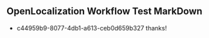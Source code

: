 ## OpenLocalization Workflow Test MarkDown
* c44959b9-8077-4db1-a613-ceb0d659b327 
thanks!<!--HONumber=Mar16_HO3-->
